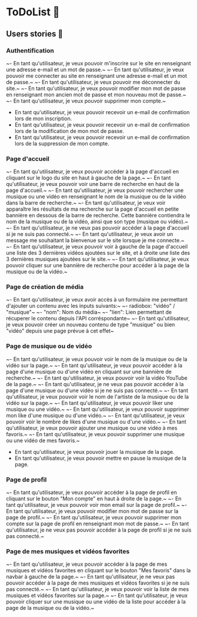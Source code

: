 # ToDoList 📼

## Users stories 📝

### Authentification

~- En tant qu'utilisateur, je veux pouvoir m'inscrire sur le site en renseignant une adresse e-mail et un mot de passe.~
~- En tant qu'utilisateur, je veux pouvoir me connecter au site en renseignant une adresse e-mail et un mot de passe.~
~- En tant qu'utilisateur, je veux pouvoir me déconnecter du site.~
~- En tant qu'utilisateur, je veux pouvoir modifier mon mot de passe en renseignant mon ancien mot de passe et mon nouveau mot de passe.~
~- En tant qu'utilisateur, je veux pouvoir supprimer mon compte.~
- En tant qu'utilisateur, je veux pouvoir recevoir un e-mail de confirmation lors de mon inscription.
- En tant qu'utilisateur, je veux pouvoir recevoir un e-mail de confirmation lors de la modification de mon mot de passe.
- En tant qu'utilisateur, je veux pouvoir recevoir un e-mail de confirmation lors de la suppression de mon compte.

### Page d'accueil
~- En tant qu'utilisateur, je veux pouvoir accéder à la page d'accueil en cliquant sur le logo du site en haut à gauche de la page.~
~- En tant qu'utilisateur, je veux pouvoir voir une barre de recherche en haut de la page d'accueil.~
~- En tant qu'utilisateur, je veux pouvoir rechercher une musique ou une vidéo en renseignant le nom de la musique ou de la vidéo dans la barre de recherche.~
~- En tant qu'utilisateur, je veux voir apparaître les résultats de ma recherche sur la page d'accueil en petite bannière en dessous de la barre de recherche. Cette bannière contiendra le nom de la musique ou de la vidéo, ainsi que son type (musique ou vidéo).~
~- En tant qu'utilisateur, je ne veux pas pouvoir accéder à la page d'accueil si je ne suis pas connecté.~
~- En tant qu'utilisateur, je veux avoir un message me souhaitant la bienvenue sur le site lorsque je me connecte.~
~- En tant qu'utilisateur, je veux pouvoir voir à gauche de la page d'accueil une liste des 3 dernières vidéos ajoutées sur le site, et à droite une liste des 3 dernières musiques ajoutées sur le site.~
~- En tant qu'utilisateur, je veux pouvoir cliquer sur une bannière de recherche pour accéder à la page de la musique ou de la vidéo.~

### Page de création de média
~- En tant qu'utilisateur, je veux avoir accès à un formulaire me permettant d'ajouter un contenu avec les inputs suivants:~
  ~- radiobox: "vidéo" / "musique"~
  ~- "nom": Nom du média~
  ~- "lien": Lien permettant de récuperer le contenu depuis l'API corréspondante~
~- En tant qu'utilisateur, je veux pouvoir créer un nouveau contenu de type "musique" ou bien "vidéo" depuis une page prévue à cet effet~
### Page de musique ou de vidéo
~- En tant qu'utilisateur, je veux pouvoir voir le nom de la musique ou de la vidéo sur la page.~
~- En tant qu'utilisateur, je veux pouvoir accéder à la page d'une musique ou d'une vidéo en cliquant sur une bannière de recherche.~
~- En tant qu'utilisateur, je veux pouvoir voir la vidéo YouTube de la page.~
~- En tant qu'utilisateur, je ne veux pas pouvoir accéder à la page d'une musique ou d'une vidéo si je ne suis pas connecté.~
~- En tant qu'utilisateur, je veux pouvoir voir le nom de l'artiste de la musique ou de la vidéo sur la page.~
~- En tant qu'utilisateur, je veux pouvoir liker une musique ou une vidéo.~
~- En tant qu'utilisateur, je veux pouvoir supprimer mon like d'une musique ou d'une vidéo.~
~- En tant qu'utilisateur, je veux pouvoir voir le nombre de likes d'une musique ou d'une vidéo.~
~- En tant qu'utilisateur, je veux pouvoir ajouter une musique ou une vidéo à mes favoris.~
~- En tant qu'utilisateur, je veux pouvoir supprimer une musique ou une vidéo de mes favoris.~
- En tant qu'utilisateur, je veux pouvoir jouer la musique de la page.
- En tant qu'utilisateur, je veux pouvoir mettre en pause la musique de la page.

### Page de profil
~- En tant qu'utilisateur, je veux pouvoir accéder à la page de profil en cliquant sur le bouton "Mon compte" en haut à droite de la page.~
~- En tant qu'utilisateur, je veux pouvoir voir mon email sur la page de profil.~
~- En tant qu'utilisateur, je veux pouvoir modifier mon mot de passe sur la page de profil.~
~- En tant qu'utilisateur, je veux pouvoir supprimer mon compte sur la page de profil en renseignant mon mot de passe.~
~- En tant qu'utilisateur, je ne veux pas pouvoir accéder à la page de profil si je ne suis pas connecté.~

### Page de mes musiques et vidéos favorites
~- En tant qu'utilisateur, je veux pouvoir accéder à la page de mes musiques et vidéos favorites en cliquant sur le bouton "Mes favoris" dans la navbar à gauche de la page.~
~- En tant qu'utilisateur, je ne veux pas pouvoir accéder à la page de mes musiques et vidéos favorites si je ne suis pas connecté.~
~- En tant qu'utilisateur, je veux pouvoir voir la liste de mes musiques et vidéos favorites sur la page.~
~- En tant qu'utilisateur, je veux pouvoir cliquer sur une musique ou une vidéo de la liste pour accéder à la page de la musique ou de la vidéo.~
